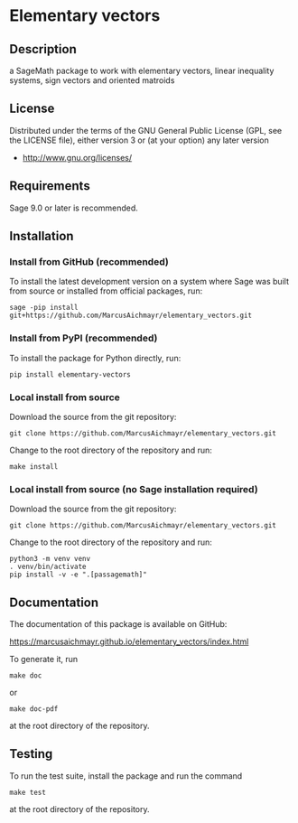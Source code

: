 # Elementary vectors

## Description

a SageMath package to work with elementary vectors, linear inequality systems, sign vectors and oriented matroids

## License

Distributed under the terms of the GNU General Public License (GPL, see the
LICENSE file), either version 3 or (at your option) any later version

- http://www.gnu.org/licenses/

## Requirements

Sage 9.0 or later is recommended.

## Installation

### Install from GitHub (recommended)

To install the latest development version on a system where Sage
was built from source or installed from official packages, run:

    sage -pip install git+https://github.com/MarcusAichmayr/elementary_vectors.git

### Install from PyPI (recommended)

To install the package for Python directly, run:

    pip install elementary-vectors

### Local install from source

Download the source from the git repository:

    git clone https://github.com/MarcusAichmayr/elementary_vectors.git

Change to the root directory of the repository and run:

    make install

### Local install from source (no Sage installation required)

Download the source from the git repository:

    git clone https://github.com/MarcusAichmayr/elementary_vectors.git

Change to the root directory of the repository and run:

    python3 -m venv venv
    . venv/bin/activate
    pip install -v -e ".[passagemath]"

## Documentation

The documentation of this package is available on GitHub:

https://marcusaichmayr.github.io/elementary_vectors/index.html

To generate it, run

    make doc

or

    make doc-pdf

at the root directory of the repository.

## Testing

To run the test suite, install the package and run the command

    make test

at the root directory of the repository.
